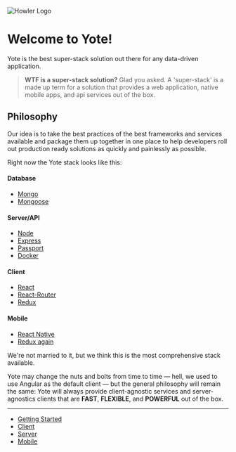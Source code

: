 ![Howler Logo](https://s3.amazonaws.com/fugitive-labs/yote/Howler-02.png)

Welcome to Yote!
======

Yote is the best super-stack solution out there for any data-driven application.  

> **WTF is a super-stack solution?**  Glad you asked.  A 'super-stack' is a made up term for a solution that provides a web application, native mobile apps, and api services out of the box.

## Philosophy

Our idea is to take the best practices of the best frameworks and services available and package them up together in one place to help developers roll out production ready solutions as quickly and painlessly as possible.  

Right now the Yote stack looks like this:

#### Database
* [Mongo](http://www.mongodb.org/)
* [Mongoose](http://mongoosejs.com/)

#### Server/API
* [Node](https://nodejs.org/)
* [Express](http://expressjs.com/)
* [Passport](http://passportjs.org/)
* [Docker](https://www.docker.com/) 

#### Client
* [React](https://reactjs.com/)
* [React-Router](https://reacttraining.com/react-router/)
* [Redux](https://redux.js.org/)

#### Mobile
* [React Native](http://www.reactnative.com/)
* [Redux again](https://redux.js.org/)

We're not married to it, but we think this is the most comprehensive stack available.

Yote may change the nuts and bolts from time to time &mdash; hell, we used to use Angular as the default client &mdash; but the general philosophy will remain the same: Yote will always provide client-agnostic services and server-agnostics clients that are **FAST**, **FLEXIBLE**, and **POWERFUL** out of the box.

* * *
- [Getting Started](./getting-started)
- [Client](./client/)
- [Server](./server/)
- [Mobile](./mobile/)
